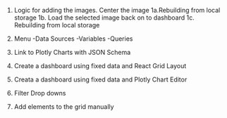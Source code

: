 1. Logic for adding the images.  Center the image 
1a.Rebuilding from local storage
1b. Load the selected image back on to dashboard
1c. Rebuilding from local storage


3. Menu
-Data Sources
-Variables
-Queries
4. Link to Plotly Charts with JSON Schema

1. Create a dashboard using fixed data and React Grid Layout
2. Creata a dashboard using fixed data and Plotly Chart Editor
3. Filter Drop downs
4. Add elements to the grid manually